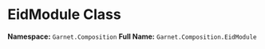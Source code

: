 # EidModule Class

**Namespace:** `Garnet.Composition`
**Full Name:** `Garnet.Composition.EidModule`
